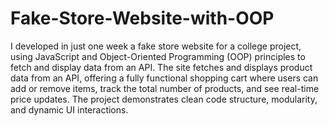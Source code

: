 # Fake-Store-Website-with-OOP
I developed in just one week a fake store website for a college project, using JavaScript and Object-Oriented Programming (OOP) principles to fetch and display data from an API. The site fetches and displays product data from an API, offering a fully functional shopping cart where users can add or remove items, track the total number of products, and see real-time price updates. The project demonstrates clean code structure, modularity, and dynamic UI interactions.
